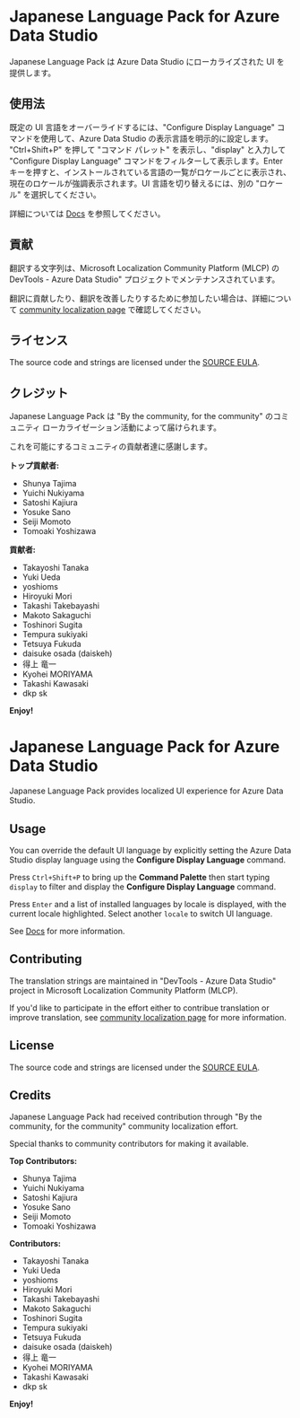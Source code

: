 #  Japanese Language Pack for Azure Data Studio

Japanese Language Pack は Azure Data Studio にローカライズされた UI を提供します。

## 使用法

既定の UI 言語をオーバーライドするには、"Configure Display Language" コマンドを使用して、Azure Data Studio の表示言語を明示的に設定します。
"Ctrl+Shift+P" を押して "コマンド パレット" を表示し、"display" と入力して "Configure Display Language" コマンドをフィルターして表示します。Enter キーを押すと、インストールされている言語の一覧がロケールごとに表示され、現在のロケールが強調表示されます。UI 言語を切り替えるには、別の "ロケール" を選択してください。

詳細については [Docs](https://go.microsoft.com/fwlink/?LinkId=761051) を参照してください。

## 貢献

翻訳する文字列は、Microsoft Localization Community Platform (MLCP) の DevTools - Azure Data Studio" プロジェクトでメンテナンスされています。

翻訳に貢献したり、翻訳を改善したりするために参加したい場合は、詳細について [community localization page](https://aka.ms/vscodeloc) で確認してください。

## ライセンス

The source code and strings are licensed under the [SOURCE EULA](https://github.com/Microsoft/azuredatastudio/blob/master/LICENSE.txt).

## クレジット

Japanese Language Pack は "By the community, for the community" のコミュニティ ローカライゼーション活動によって届けられます。

これを可能にするコミュニティの貢献者達に感謝します。

**トップ貢献者:**

* Shunya Tajima
* Yuichi Nukiyama
* Satoshi Kajiura
* Yosuke Sano
* Seiji Momoto
* Tomoaki Yoshizawa

**貢献者:**

* Takayoshi Tanaka
* Yuki Ueda
* yoshioms
* Hiroyuki Mori
* Takashi Takebayashi
* Makoto Sakaguchi
* Toshinori Sugita
* Tempura sukiyaki
* Tetsuya Fukuda
* daisuke osada (daiskeh)
* 得上 竜一
* Kyohei MORIYAMA
* Takashi Kawasaki
* dkp sk

**Enjoy!**


#  Japanese Language Pack for Azure Data Studio

Japanese Language Pack provides localized UI experience for Azure Data Studio.

## Usage

You can override the default UI language by explicitly setting the Azure Data Studio display language using the **Configure Display Language** command.

Press `Ctrl+Shift+P` to bring up the **Command Palette** then start typing `display` to filter and display the **Configure Display Language** command.

Press `Enter` and a list of installed languages by locale is displayed, with the current locale highlighted. Select another `locale` to switch UI language.

See [Docs](https://go.microsoft.com/fwlink/?LinkId=761051) for more information.

## Contributing

The translation strings are maintained in "DevTools - Azure Data Studio" project in Microsoft Localization Community Platform (MLCP).

If you'd like to participate in the effort either to contribue translation or improve translation, see [community localization page](https://aka.ms/vscodeloc) for more information.

## License

The source code and strings are licensed under the [SOURCE EULA](https://github.com/Microsoft/azuredatastudio/blob/master/LICENSE.txt).

## Credits

Japanese Language Pack had received contribution through "By the community, for the community" community localization effort.

Special thanks to community contributors for making it available.

**Top Contributors:**

* Shunya Tajima
* Yuichi Nukiyama
* Satoshi Kajiura
* Yosuke Sano
* Seiji Momoto
* Tomoaki Yoshizawa


**Contributors:**

* Takayoshi Tanaka
* Yuki Ueda
* yoshioms
* Hiroyuki Mori
* Takashi Takebayashi
* Makoto Sakaguchi
* Toshinori Sugita
* Tempura sukiyaki
* Tetsuya Fukuda
* daisuke osada (daiskeh)
* 得上 竜一
* Kyohei MORIYAMA
* Takashi Kawasaki
* dkp sk

**Enjoy!**
